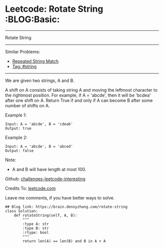 # Leetcode: Rotate String     :BLOG:Basic:


---

Rotate String  

---

Similar Problems:  
-   [Repeated String Match](https://brain.dennyzhang.com/repeated-string-match)
-   [Tag: #string](https://brain.dennyzhang.com/tag/string)

---

We are given two strings, A and B.  

A shift on A consists of taking string A and moving the leftmost character to the rightmost position. For example, if A = 'abcde', then it will be 'bcdea' after one shift on A. Return True if and only if A can become B after some number of shifts on A.  

Example 1:  

    Input: A = 'abcde', B = 'cdeab'
    Output: true

Example 2:  

    Input: A = 'abcde', B = 'abced'
    Output: false

Note:  

-   A and B will have length at most 100.

Github: [challenges-leetcode-interesting](https://github.com/DennyZhang/challenges-leetcode-interesting/tree/master/rotate-string)  

Credits To: [leetcode.com](https://leetcode.com/problems/rotate-string/description/)  

Leave me comments, if you have better ways to solve.  

    ## Blog link: https://brain.dennyzhang.com/rotate-string
    class Solution:
        def rotateString(self, A, B):
            """
            :type A: str
            :type B: str
            :rtype: bool
            """
            return len(A) == len(B) and B in A + A